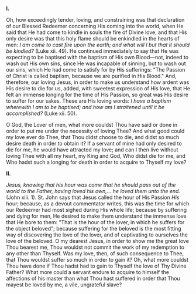
**I\.**

Oh, how exceedingly tender, loving, and constraining was that declaration of our Blessed Redeemer concerning His coming into the world, when He said that He had come to kindle in souls the fire of Divine love, and that His only desire was that this holy flame should be enkindled in the hearts of men: *I am come to cast fire upon the earth; and what will I but that it should be kindled?* (Luke xii. 49). He continued immediately to say that He was expecting to be baptised with the baptism of His own Blood—not, indeed to wash out His own sins, since He was incapable of sinning, but to wash out our sins, which He had come to satisfy for by His sufferings: \"The Passion of Christ is called baptism, because we are purified in His Blood.\" And, therefore, our loving Jesus, in order to make us understand how ardent was His desire to die for us, added, with sweetest expression of His love, that He felt an immense longing for the time of His Passion, so great was His desire to suffer for our sakes. These are His loving words: *I have a baptism wherewith I am to be baptised; and how am I straitened until it be accomplished?* (Luke xii. 50).

O God, the Lover of men, what more couldst Thou have said or done in order to put me under the necessity of loving Thee? And what good could my love ever do Thee, that Thou didst choose to die, and didst so much desire death in order to obtain it? If a servant of mine had only desired to die for me, he would have attracted my love; and can I then live without loving Thee with all my heart, my King and God, Who didst die for me, and Who hadst such a longing for death in order to acquire to Thyself my love?

**II\.**

*Jesus, knowing that his hour was come that he should pass out of the world to the Father, having loved his own,... he loved them unto the end.* (John xiii. 1). St. John says that Jesus called the hour of His Passion *His* hour; because, as a devout commentator writes, this was the time for which our Redeemer had most sighed during His whole life; because by suffering and dying for men, He desired to make them understand the immense love that He bore to them: \"That is the hour of the lover, in which he suffers for the object beloved\"; because suffering for the beloved is the most fitting way of discovering the love of the lover, and of captivating to ourselves the love of the beloved. O my dearest Jesus, in order to show me the great love Thou bearest me, Thou wouldst not commit the work of my redemption to any other than Thyself. Was my love, then, of such consequence to Thee, that Thou wouldst suffer so much in order to gain it? Oh, what more couldst Thou have done if Thou hadst had to gain to Thyself the love of Thy Divine Father? What more could a servant endure to acquire to himself the affections of his master than what Thou hast suffered in order that Thou mayest be loved by me, a vile, ungrateful slave?

